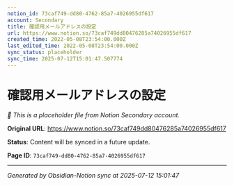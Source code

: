 ```yaml
---
notion_id: 73caf749-dd80-4762-85a7-4026955df617
account: Secondary
title: 確認用メールアドレスの設定
url: https://www.notion.so/73caf749dd80476285a74026955df617
created_time: 2022-05-08T23:54:00.000Z
last_edited_time: 2022-05-08T23:54:00.000Z
sync_status: placeholder
sync_time: 2025-07-12T15:01:47.507774
---
```


# 確認用メールアドレスの設定

*🔄 This is a placeholder file from Notion Secondary account.*

**Original URL**: https://www.notion.so/73caf749dd80476285a74026955df617

**Status**: Content will be synced in a future update.

**Page ID**: `73caf749-dd80-4762-85a7-4026955df617`

---

*Generated by Obsidian-Notion sync at 2025-07-12 15:01:47*
